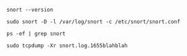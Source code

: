 `snort --version`

`sudo snort -D -l /var/log/snort -c /etc/snort/snort.conf`

`ps -ef | grep snort`

`sudo tcpdump -Xr snort.log.1655blahblah`
